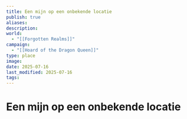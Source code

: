 ```yaml
---
title: Een mijn op een onbekende locatie
publish: true
aliases: 
description: 
world:
  - "[[Forgotten Realms]]"
campaign:
  - "[[Hoard of the Dragon Queen]]"
type: place
image: 
date: 2025-07-16
last_modified: 2025-07-16
tags:
---
```


# Een mijn op een onbekende locatie
